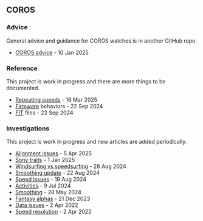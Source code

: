 ## COROS

### Advice

General advice and guidance for COROS watches is in another GitHub repo.

- [COROS advice](https://logiqx.github.io/gps-guides/guidance/coros/) - 10 Jan 2025



### Reference

This project is work in progress and there are more things to be documented.

- [Repeating speeds](swinging/README.md) - 16 Mar 2025
- [Firmware](firmware/README.md) behaviors - 22 Sep 2024
- [FIT](fit/README.md) files - 22 Sep 2024



### Investigations

This project is work in progress and new articles are added periodically.

- [Alignment issues](alignment/README.md) - 5 Apr 2025
- [Sony traits](sony/README.md) - 1 Jan 2025
- [Windsurfing vs speedsurfing](windsurfing/README.md) - 28 Aug 2024
- [Smoothing update](smoothing/update.md) - 22 Aug 2024
- [Speed Issues](doppler/README.md) - 19 Aug 2024
- [Activities](activities/README.md) - 9 Jul 2024
- [Smoothing](smoothing/README.md) - 28 May 2024
- [Fantasy alphas](alpha/README.md) - 21 Dec 2023
- [Data issues](issues/README.md) - 2 Apr 2022
- [Speed resolution](resolution/README.md) - 2 Apr 2022

